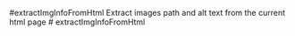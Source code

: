 #extractImgInfoFromHtml
Extract images path and alt text from the current html page # extractImgInfoFromHtml
